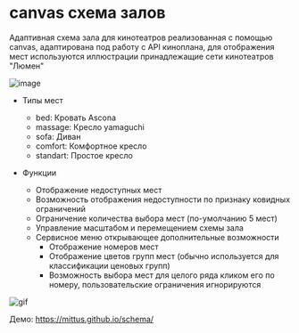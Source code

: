 # canvas схема залов
Адаптивная схема зала для кинотеатров реализованная с помощью canvas, адаптирована под работу с API киноплана, для отображения мест используются иллюстрации принадлежащие сети кинотеатров "Люмен"

![image](https://user-images.githubusercontent.com/711179/177750057-b61acdc9-381b-45e0-a314-e9737f5adf5f.png)

- Типы мест
  - bed: Кровать Ascona
  - massage: Кресло yamaguchi
  - sofa: Диван
  - comfort: Комфортное кресло
  - standart: Простое кресло

- Функции
  - Отображение недоступных мест
  - Возможность отображения недоступности по признаку ковидных ограничений
  - Ограничение количества выбора мест (по-умолчанию 5 мест)
  - Управление масштабом и перемещением схемы зала
  - Сервисное меню открывающее дополнительные возможности
    - Отображение номеров мест
    - Отображение цветов групп мест (обычно используется для классификации ценовых групп)
    - Возможность выбора мест для целого ряда кликом его по номеру, пользовательские ограничения игнорируются

![gif](https://user-images.githubusercontent.com/711179/177754898-5b70a471-f485-424a-9736-b0b80cbf2ba3.gif)

Демо: https://mittus.github.io/schema/ 